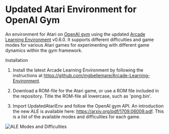 # Updated Atari Environment for OpenAI Gym

An environment for Atari on [OpenAI gym](https://github.com/openai/gym) using the updated [Arcade Learning Environment](https://github.com/mgbellemare/Arcade-Learning-Environment) v0.6.0. It supports different difficulties and game modes for various Atari games for experimenting with different game dynamics within the gym framework.

Installation
1. Install the latest Arcade Learning Environment by following the instructions at https://github.com/mgbellemare/Arcade-Learning-Environment.

2. Download a ROM-file for the Atari game, or use a ROM file included in the repository. Title the ROM-file all lowercase, such as 'pong.bin'.

3. Import UpdatedAtariEnv and follow the OpenAI gym API. An introduction the new ALE is available here: https://arxiv.org/pdf/1709.06009.pdf. This is a list of the available modes and difficulties for each game.

![ALE Modes and Difficulties](https://raw.githubusercontent.com/bclyang/updated-atari-env/master/modes_difficulties.png)
